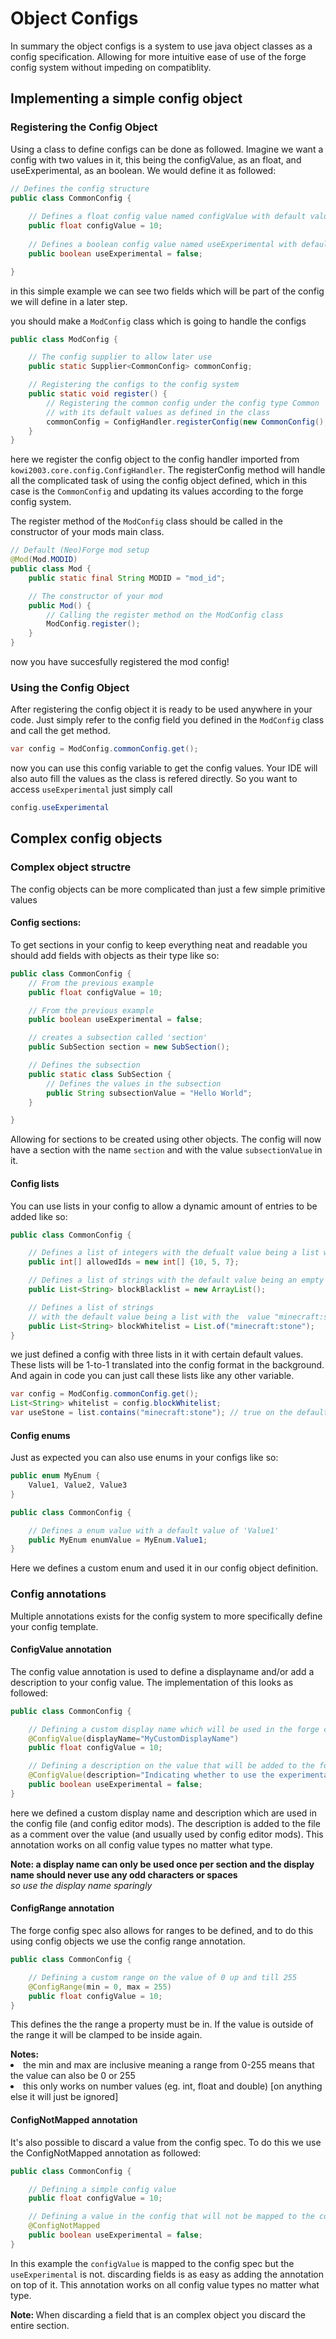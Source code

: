# Object Configs

In summary the object configs is a system to use java object classes as a config specification. Allowing for more intuitive ease of use of the forge config system without impeding on compatiblity.

## Implementing a simple config object

### Registering the Config Object
Using a class to define configs can be done as followed.
Imagine we want a config with two values in it, this being the configValue, as an float, and useExperimental, as an boolean. We would define it as followed:
```java
// Defines the config structure
public class CommonConfig {
    
    // Defines a float config value named configValue with default value of 10
    public float configValue = 10;
    
    // Defines a boolean config value named useExperimental with default value of false
    public boolean useExperimental = false; 

}
```
in this simple example we can see two fields which will be part of the config we will define in a later step.

you should make a ``ModConfig`` class which is going to handle the configs
```java
public class ModConfig {

    // The config supplier to allow later use
    public static Supplier<CommonConfig> commonConfig;

    // Registering the configs to the config system
    public static void register() {
        // Registering the common config under the config type Common 
        // with its default values as defined in the class
        commonConfig = ConfigHandler.registerConfig(new CommonConfig(), Type.COMMON);
    }
}
```
here we register the config object to the config handler imported from ``kowi2003.core.config.ConfigHandler``. The registerConfig method will handle all the complicated task of using the config object defined, which in this case is the ``CommonConfig`` and updating its values according to the forge config system.

The register method of the ``ModConfig`` class should be called in the constructor of your mods main class.
```java
// Default (Neo)Forge mod setup
@Mod(Mod.MODID)
public class Mod {
    public static final String MODID = "mod_id";

    // The constructor of your mod
    public Mod() {
        // Calling the register method on the ModConfig class
        ModConfig.register();
    }
}
```
now you have succesfully registered the mod config!

### Using the Config Object
After registering the config object it is ready to be used anywhere in your code. Just simply refer to the config field you defined in the ``ModConfig`` class and call the get method.
```java
var config = ModConfig.commonConfig.get();
```
now you can use this config variable to get the config values. Your IDE will also auto fill the values as the class is refered directly. So you want to access ``useExperimental`` just simply call
```java
config.useExperimental
```

## Complex config objects
### Complex object structre
The config objects can be more complicated than just a few simple primitive values
#### Config sections:
To get sections in your config to keep everything neat and readable you should add fields with objects as their type like so:
```java
public class CommonConfig {
    // From the previous example
    public float configValue = 10;

    // From the previous example
    public boolean useExperimental = false; 

    // creates a subsection called 'section'
    public SubSection section = new SubSection();

    // Defines the subsection
    public static class SubSection {
        // Defines the values in the subsection
        public String subsectionValue = "Hello World";
    } 

}
```
Allowing for sections to be created using other objects. The config will now have a section with the name ``section`` and with the value ``subsectionValue`` in it. 

#### Config lists
You can use lists in your config to allow a dynamic amount of entries to be added like so:
```java
public class CommonConfig {

    // Defines a list of integers with the defualt value being a list with 10, 5 and 7
    public int[] allowedIds = new int[] {10, 5, 7};

    // Defines a list of strings with the default value being an empty list
    public List<String> blockBlacklist = new ArrayList();

    // Defines a list of strings 
    // with the default value being a list with the  value "minecraft:stone" in it
    public List<String> blockWhitelist = List.of("minecraft:stone");
}
```
we just defined a config with three lists in it with certain default values. These lists will be 1-to-1 translated into the config format in the background. 
And again in code you can just call these lists like any other variable.
```java
var config = ModConfig.commonConfig.get();
List<String> whitelist = config.blockWhitelist;
var useStone = list.contains("minecraft:stone"); // true on the default value
```

#### Config enums
Just as expected you can also use enums in your configs like so:
```java
public enum MyEnum {
    Value1, Value2, Value3
}

public class CommonConfig {

    // Defines a enum value with a default value of 'Value1'
    public MyEnum enumValue = MyEnum.Value1;
}
```
Here we defines a custom enum and used it in our config object definition.

### Config annotations
Multiple annotations exists for the config system to more specifically define your config template. 
#### ConfigValue annotation
The config value annotation is used to define a displayname and/or add a description to your config value. The implementation of this looks as followed:
```java
public class CommonConfig {

    // Defining a custom display name which will be used in the forge config spec
    @ConfigValue(displayName="MyCustomDisplayName")
    public float configValue = 10;

    // Defining a description on the value that will be added to the forge config spec
    @ConfigValue(description="Indicating whether to use the experimental features of the mod or not [default:false]")
    public boolean useExperimental = false; 
}
``` 
here we defined a custom display name and description which are used in the config file (and config editor mods). 
The description is added to the file as a comment over the value (and usually used by config editor mods). 
This annotation works on all config value types no matter what type.

<b>Note: a display name can only be used once per section and the display name should never use any odd characters or spaces</b><br>
<i>so use the display name sparingly</i> 

#### ConfigRange annotation
The forge config spec also allows for ranges to be defined, and to do this using config objects we use the config range annotation.
```java
public class CommonConfig {

    // Defining a custom range on the value of 0 up and till 255
    @ConfigRange(min = 0, max = 255)
    public float configValue = 10;
}
```
This defines the the range a property must be in. If the value is outside of the range it will be clamped to be inside again.

<div>
<b>Notes:</b>
<li> the min and max are inclusive meaning a range from 0-255 means that the value can also be 0 or 255
<li> this only works on number values (eg. int, float and double) [on anything else it will just be ignored]
</div>

#### ConfigNotMapped annotation
It's also possible to discard a value from the config spec. To do this we use the ConfigNotMapped annotation as followed:
```java
public class CommonConfig {

    // Defining a simple config value
    public float configValue = 10;

    // Defining a value in the config that will not be mapped to the config spec
    @ConfigNotMapped
    public boolean useExperimental = false; 
}
```
In this example the ``configValue`` is mapped to the config spec but the ``useExperimental`` is not. 
discarding fields is as easy as adding the annotation on top of it.
This annotation works on all config value types no matter what type.

<b>Note: </b>When discarding a field that is an complex object you discard the entire section.
